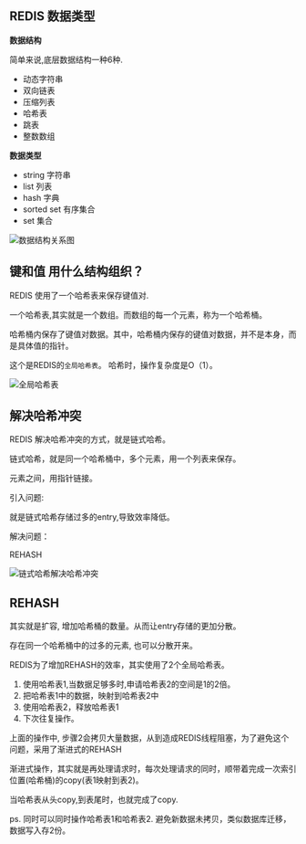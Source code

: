 ## REDIS 数据类型



**数据结构**

简单来说,底层数据结构一种6种.

- 动态字符串
- 双向链表
- 压缩列表
- 哈希表
- 跳表
- 整数数组



**数据类型**

- string  字符串
- list 列表
- hash 字典
- sorted set 有序集合
- set 集合



 ![数据结构关系图](https://public-1257059699.cos.ap-beijing.myqcloud.com/PicGo/%E6%95%B0%E6%8D%AE%E7%BB%93%E6%9E%84%E5%85%B3%E7%B3%BB%E5%9B%BE.jpg)







## 键和值 用什么结构组织？



REDIS 使用了一个哈希表来保存键值对.

一个哈希表,其实就是一个数组。而数组的每一个元素，称为一个哈希桶。

哈希桶内保存了键值对数据。其中，哈希桶内保存的键值对数据，并不是本身，而是具体值的指针。

这个是REDIS的`全局哈希表`。  哈希时，操作复杂度是O（1）。

 ![全局哈希表](https://public-1257059699.cos.ap-beijing.myqcloud.com/PicGo/%E5%85%A8%E5%B1%80%E5%93%88%E5%B8%8C%E8%A1%A8.png)



## 解决哈希冲突

REDIS 解决哈希冲突的方式，就是链式哈希。

链式哈希，就是同一个哈希桶中，多个元素，用一个列表来保存。

元素之间，用指针链接。

引入问题: 

 就是链式哈希存储过多的entry,导致效率降低。

解决问题：

REHASH

 ![链式哈希解决哈希冲突](https://public-1257059699.cos.ap-beijing.myqcloud.com/PicGo/%E9%93%BE%E5%BC%8F%E5%93%88%E5%B8%8C%E8%A7%A3%E5%86%B3%E5%93%88%E5%B8%8C%E5%86%B2%E7%AA%81.png)





## REHASH 

其实就是扩容,  增加哈希桶的数量。从而让entry存储的更加分散。

存在同一个哈希桶中的过多的元素, 也可以分散开来。

REDIS为了增加REHASH的效率，其实使用了2个全局哈希表。

1.  使用哈希表1,当数据足够多时,申请哈希表2的空间是1的2倍。
2. 把哈希表1中的数据，映射到哈希表2中
3. 使用哈希表2，释放哈希表1
4. 下次往复操作。



上面的操作中,  步骤2会拷贝大量数据，从到造成REDIS线程阻塞，为了避免这个问题，采用了渐进式的REHASH

渐进式操作，其实就是再处理请求时，每次处理请求的同时，顺带着完成一次索引位置(哈希桶)的copy(表1映射到表2)。

当哈希表从头copy,到表尾时，也就完成了copy.

ps. 同时可以同时操作哈希表1和哈希表2. 避免新数据未拷贝，类似数据库迁移，数据写入存2份。





